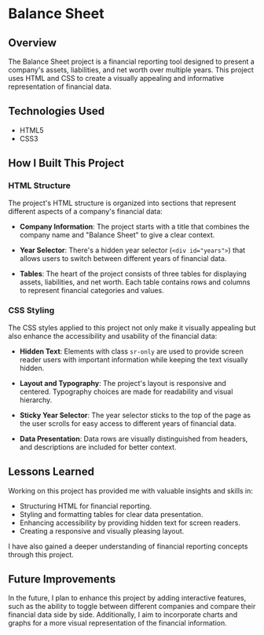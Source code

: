 # Balance Sheet

## Overview

The Balance Sheet project is a financial reporting tool designed to present a company's assets, liabilities, and net worth over multiple years. This project uses HTML and CSS to create a visually appealing and informative representation of financial data.

## Technologies Used

- HTML5
- CSS3

## How I Built This Project

### HTML Structure

The project's HTML structure is organized into sections that represent different aspects of a company's financial data:

- **Company Information**: The project starts with a title that combines the company name and "Balance Sheet" to give a clear context.

- **Year Selector**: There's a hidden year selector (`<div id="years">`) that allows users to switch between different years of financial data.

- **Tables**: The heart of the project consists of three tables for displaying assets, liabilities, and net worth. Each table contains rows and columns to represent financial categories and values.

### CSS Styling

The CSS styles applied to this project not only make it visually appealing but also enhance the accessibility and usability of the financial data:

- **Hidden Text**: Elements with class `sr-only` are used to provide screen reader users with important information while keeping the text visually hidden.

- **Layout and Typography**: The project's layout is responsive and centered. Typography choices are made for readability and visual hierarchy.

- **Sticky Year Selector**: The year selector sticks to the top of the page as the user scrolls for easy access to different years of financial data.

- **Data Presentation**: Data rows are visually distinguished from headers, and descriptions are included for better context.

## Lessons Learned

Working on this project has provided me with valuable insights and skills in:

- Structuring HTML for financial reporting.
- Styling and formatting tables for clear data presentation.
- Enhancing accessibility by providing hidden text for screen readers.
- Creating a responsive and visually pleasing layout.

I have also gained a deeper understanding of financial reporting concepts through this project.

## Future Improvements

In the future, I plan to enhance this project by adding interactive features, such as the ability to toggle between different companies and compare their financial data side by side. Additionally, I aim to incorporate charts and graphs for a more visual representation of the financial information.
